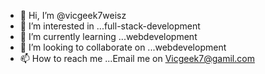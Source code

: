 - 👋 Hi, I’m @vicgeek7weisz
- 👀 I’m interested in ...full-stack-development
- 🌱 I’m currently learning ...webdevelopment
- 💞️ I’m looking to collaborate on ...webdevelopment
- 📫 How to reach me ...Email me on Vicgeek7@gamil.com

<!---
vicgeek7weisz/vicgeek7weisz is a ✨ special ✨ repository because its `README.md` (this file) appears on your GitHub profile.
You can click the Preview link to take a look at your changes.
--->
